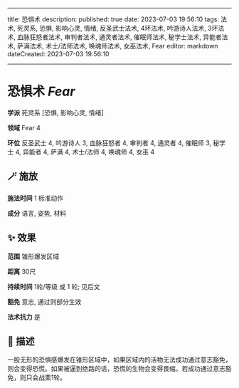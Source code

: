 
---
title: 恐惧术
description: 
published: true
date: 2023-07-03 19:56:10
tags: 法术, 死灵系, 恐惧, 影响心灵, 情绪, 反圣武士法术, 4环法术, 吟游诗人法术, 3环法术, 血脉狂怒者法术, 审判者法术, 通灵者法术, 催眠师法术, 秘学士法术, 异能者法术, 萨满法术, 术士/法师法术, 唤魂师法术, 女巫法术, Fear
editor: markdown
dateCreated: 2023-07-03 19:56:10

---

# **恐惧术** *Fear*

**学派** 死灵系 \[恐惧, 影响心灵, 情绪\] 

**领域** Fear 4

**环位** 反圣武士 4, 吟游诗人 3, 血脉狂怒者 4, 审判者 4, 通灵者 4, 催眠师 3, 秘学士 4, 异能者 4, 萨满 4, 术士/法师 4, 唤魂师 4, 女巫 4

## 🪄 施放

**施法时间** 1 标准动作

**成分** 语言, 姿势, 材料

## ✨ 效果  

**范围** 锥形爆发区域

**距离** 30尺  

**持续时间** 1轮/等级 或 1 轮; 见后文 

**豁免** 意志, 通过则部分生效

**法术抗力** 是

## 📖 描述

一股无形的恐惧感爆发在锥形区域中，如果区域内的活物无法成功通过意志豁免，则会变得恐慌。如果被逼到绝路的话，恐慌的生物会变得畏缩。若成功通过意志豁免，则只会战栗1轮。
    